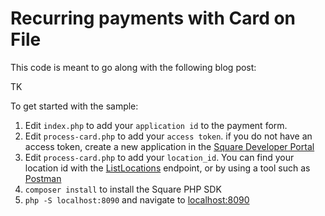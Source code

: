 # Recurring payments with Card on File

This code is meant to go along with the following blog post:

TK

To get started with the sample:
1. Edit `index.php` to add your `application id` to the payment form. 
2. Edit `process-card.php` to add your `access token`. if you do not have an access token, create a new application in the [Square Developer Portal](https://connect.squareup.com/apps/)
3. Edit `process-card.php` to add your `location_id`. You can find your location id with the [ListLocations](https://docs.connect.squareup.com/api/connect/v2/#endpoint-listlocations) endpoint, or by using a tool such as [Postman](https://medium.com/square-corner-blog/getting-started-with-postman-and-squares-apis-e6bd0f2a8a75)
4. `composer install` to install the Square PHP SDK
5. `php -S localhost:8090` and navigate to [localhost:8090](http://localhost:8090)
